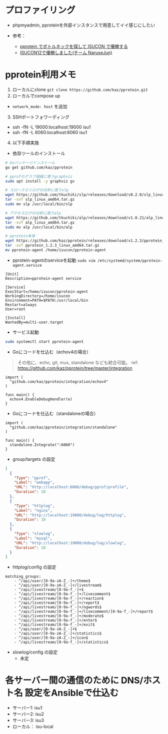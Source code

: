 # プロファイリング

- phpmyadmin, pproteinを外部インスタンスで用意してイイ感じにしたい

- 参考：
  - [pprotein でボトルネックを探して ISUCON で優勝する](https://zenn.dev/team_soda/articles/20231206000000)
  - [ISUCON12で優勝しました(チーム NaruseJun)](https://zenn.dev/tohutohu/articles/8c34d1187e1b21)

# pprotein利用メモ

1. ローカルにclone `git clone https://github.com/kaz/pprotein.git`
2. ローカルでcompose up
  - `network_mode: host` を追加
3. SSHポートフォワーディング
  - ssh -fN -L 19000:localhost:19000 isu1
  - ssh -fN -L 6060:localhost:6060 isu1
4. 以下手順実施

- 依存ツールのインストール
```bash
# Goパッケージインストール
go get github.com/kaz/pprotein

# pprofのグラフ描画に使うgraphviz
sudo apt install -y graphviz gv

# スロークエリログの分析に使うslp
wget https://github.com/tkuchiki/slp/releases/download/v0.2.0/slp_linux_amd64.tar.gz
tar -xvf slp_linux_amd64.tar.gz
sudo mv slp /usr/local/bin/slp

# アクセスログの分析に使うalp
wget https://github.com/tkuchiki/alp/releases/download/v1.0.21/alp_linux_amd64.tar.gz
tar -xvf alp_linux_amd64.tar.gz
sudo mv alp /usr/local/bin/alp

# pprotein本体
wget https://github.com/kaz/pprotein/releases/download/v1.2.3/pprotein_1.2.3_linux_amd64.tar.gz
tar -xvf pprotein_1.2.3_linux_amd64.tar.gz
mv pprotein-agent /home/isucon/pprotein-agent
```

- pprotein-agentのserviceを起動 `sudo vim /etc/systemd/system/pprotein-agent.service`
```
[Unit]
Description=pprotein-agent service

[Service]
ExecStart=/home/isucon/pprotein-agent
WorkingDirectory=/home/isucon
Environment=PATH=$PATH:/usr/local/bin
Restart=always
User=root

[Install]
WantedBy=multi-user.target
```

- サービス起動
```bash
sudo systemctl start pprotein-agent
```

- Goにコードを仕込む（echov4の場合）
> その他に、echo, git, mux, standalone なども統合可能。
> ref: https://github.com/kaz/pprotein/tree/master/integration
```golang
import (
  "github.com/kaz/pprotein/integration/echov4"
)

func main() {
  echov4.EnableDebugHandler(e)
}
```

- Goにコードを仕込む（standaloneの場合）
```golang
import (
  "github.com/kaz/pprotein/integration/standalone"
)

func main() {
  standalone.Integrate(":6060")
}
```

- group/targets の設定
```json
[
  {
    "Type": "pprof",
    "Label": "webapp",
    "URL": "http://localhost:6060/debug/pprof/profile",
    "Duration": 10
  },
  {
    "Type": "httplog",
    "Label": "nginx",
    "URL": "http://localhost:19000/debug/log/httplog",
    "Duration": 10
  },
  {
    "Type": "slowlog",
    "Label": "mysql",
    "URL": "http://localhost:19000/debug/log/slowlog",
    "Duration": 10
  }
]
```

- httplog/config の設定
```
matching_groups:
    - ^/api/user/[0-9a-zA-Z_-]+/theme$
    - ^/api/user/[0-9a-zA-Z_-]+/livestream$
    - ^/api/livestream/[0-9a-f_-]+$
    - ^/api/livestream/[0-9a-f_-]+/livecomment$
    - ^/api/livestream/[0-9a-f_-]+/reaction$
    - ^/api/livestream/[0-9a-f_-]+/report$
    - ^/api/livestream/[0-9a-f_-]+/ngwords$
    - ^/api/livestream/[0-9a-f_-]+/livecomment/[0-9a-f_-]+/report$
    - ^/api/livestream/[0-9a-f_-]+/moderate$
    - ^/api/livestream/[0-9a-f_-]+/enter$
    - ^/api/livestream/[0-9a-f_-]+/exit$
    - ^/api/user/[0-9a-zA-Z_-]+$
    - ^/api/user/[0-9a-zA-Z_-]+/statistics$
    - ^/api/user/[0-9a-zA-Z_-]+/icon$
    - ^/api/livestream/[0-9a-f_-]+/statistics$
```

- slowlog/config の設定
  - 未定

# 各サーバー間の通信のために DNS/ホスト名 設定をAnsibleで仕込む
- サーバー1: isu1
- サーバー2: isu2
- サーバー3: isu3
- ローカル： isu-local
